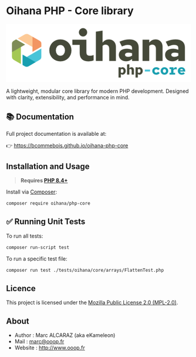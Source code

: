 # Oihana PHP - Core library

![Oihana Php Core](https://raw.githubusercontent.com/BcommeBois/oihana-php-core/main/.phpdoc/template/assets/images/oihana-php-core-logo-inline-512x160.png)

A lightweight, modular core library for modern PHP development.
Designed with clarity, extensibility, and performance in mind.

## 📚 Documentation

Full project documentation is available at:

👉 https://bcommebois.github.io/oihana-php-core

## Installation and Usage

> **Requires [PHP 8.4+](https://php.net/releases/)**

Install via [Composer](https://getcomposer.org):

```bash
composer require oihana/php-core
```

## ✅ Running Unit Tests

To run all tests:
```bash
composer run-script test
```

To run a specific test file:
```bash
composer run test ./tests/oihana/core/arrays/FlattenTest.php
```

## Licence

This project is licensed under the [Mozilla Public License 2.0 (MPL-2.0)](https://www.mozilla.org/en-US/MPL/2.0/).

## About
 * Author : Marc ALCARAZ (aka eKameleon)
 * Mail : marc@ooop.fr
 * Website : http://www.ooop.fr
